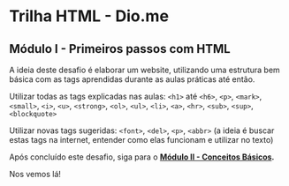 # Trilha HTML - Dio.me
## Módulo I - Primeiros passos com HTML

A ideia deste desafio é elaborar um website, utilizando uma estrutura bem básica com as tags aprendidas durante as aulas práticas até então.

Utilizar todas as tags explicadas nas aulas: `<h1>` até `<h6>`, `<p>`, `<mark>`, `<small>`, `<i>`, `<u>`, `<strong>`, `<ol>`, `<ul>`, `<li>`, `<a>`, `<hr>`, `<sub>`, `<sup>`, `<blockquote>`

Utilizar novas tags sugeridas: `<font>`, `<del>`, `<p>`, `<abbr>` (a ideia é buscar estas tags na internet, entender como elas funcionam e utilizar no texto)

Após concluído este desafio, siga para o <strong>[Módulo II - Conceitos Básicos](https://github.com/vicitel/trilha-html-modulo-02).</strong>

Nos vemos lá!
